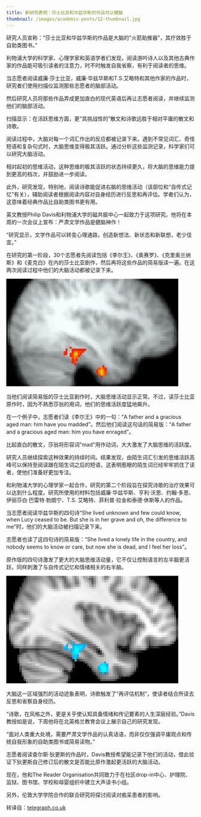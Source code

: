 ```yaml
---
title: 新研究表明：莎士比亚和华兹华斯的作品可以健脑
thumbnail: /images/academic-posts/12-thumbnail.jpg
---
```


研究人员宣称：“莎士比亚和华兹华斯的作品是大脑的"火箭助推器"，其疗效胜于自助类图书。”

利物浦大学的科学家、心理学家和英语学者们发现，阅读游吟诗人以及其他古典作家的作品能可吸引读者的注意力，时不时触发自我省察，有利于阅读者的思维。

<!--more-->

当志愿者阅读威廉·莎士比亚，威廉·华兹华斯和T.S.艾略特和其他作家的作品时，研究者们使用扫描仪监测那些志愿者的脑部活动。

然后研究人员将那些作品弄成更加直白的现代英语后再让志愿者阅读，并继续监测他们的脑部活动。

扫描显示：在活跃思维方面，更“具挑战性的”散文和诗歌远胜于相对平庸的散文和诗歌。

阅读过程中，大脑对每一个词汇作出的反应都被记录下来。遇到不常见词汇、奇怪短语和复杂句式时，大脑思维变得极其活跃。通过分析这些监测记录，科学家们可以研究大脑活动。

相对起初的思维活动，这种思维的极其活跃的状态持续更久，将大脑的思维能力提到更高的档次，并鼓励进一步阅读。

此外，研究发现，特别地，阅读诗歌能促进右脑的思维活动（该部位和“自传式记忆”有关），辅助阅读者根据阅读内容对自身经历进行反思和再评估。学者们认为，这意味着经典作品比自助类图书更有用。

英文教授Philip Davis和利物浦大学的磁共振中心一起致力于这项研究。他将在本周的一次会议上宣布：严肃文学作品是健脑神作！

“研究显示，文学作品可以转变心理通路，创造新想法、新状态和新联想，老少佳宜。”

在研究的第一阶段，30个志愿者先阅读包括《李尔王》、《奥赛罗》、《克里奥兰纳斯》和《麦克白》在内的莎士比亚剧作，然后再将这些作品的简易版读一遍。在这两次阅读过程中他们的大脑活动都被记录下来。

![Figure 1: Scans of brain activity during reading show heightened electrical activity when faced with 'challenging' texts by great writers](/images/academic-posts/12-1.jpg)

当他们阅读简易版的莎士比亚剧作时，大脑思维活动显示正常。不过，读莎士比亚原作时，因为不熟悉莎翁的用词，他们的思维活跃度猛地飙升。

在一个例子中，志愿者们读《李尔王》中的一句：“A father and a gracious aged man: him have you madded”。然后他们阅读这句话的简易版：“A father and a gracious aged man: him you have enraged”。

比起直白的散文，莎翁将形容词"mad"用作动词，大大激发了大脑思维的活跃度。

研究人员继续探索这种效果的持续时间。结果发现，由陌生词汇引发的思维活跃高峰可以保持至阅读跟在陌生词之后的短语，这表明惹眼的陌生词已经牢牢抓住了读者，使他们准备好更加专注。

和利物浦大学的心理学家一起合作，研究的第二个阶段旨在探究诗歌的治疗效果可以达到什么程度。研究所使用的材料包括威廉·华兹华斯、亨利·沃恩、约翰·多恩、伊丽莎白·巴雷特·勃朗宁、T.S. 艾略特、菲利普·拉金和泰德·休斯等人的作品。

当志愿者阅读华兹华斯的四句诗“She lived unknown and few could know, when Lucy ceased to be. But she is in her grave and oh, the difference to me”时，他们的大脑活动被扫描记录下来。

志愿者也读了这四句诗的简易版：“She lived a lonely life in the country, and nobody seems to know or care, but now she is dead, and I feel her loss”。

原作版的四句诗激发了更大的大脑思维活动量，它不仅让控制语言的左半脑更活跃，同样刺激了与自传式记忆和情绪相关的右半脑。

![Figure 2: The brain shows minimal activity when the text is translated into 'modern' prose](/images/academic-posts/12-2.jpg)

大脑这一区域强烈的活动迹象表明，诗歌触发了“再评估机制”，使读者结合所读去反思和省察自身经历。

“诗歌，在风格之外，更是关乎使认知具备情绪和传记要素的人生深层经验。”Davis教授如是说，下周他将在北英格兰教育会议上展示自己的研究发现。

“面对人类重大处境，需要严肃文学作品的认真话语，而非仅仅强调平庸观点和传统自我形象的自助类图书或简易读物。”

志愿者阅读查尔斯·狄更斯的作品时，Davis教授希望能记录下他们的活动，借此验证下狄更斯自己修订后的散文是否能比原作激起更活跃的大脑活动。

现在，他和The Reader Organisation共同致力于在社区drop-in中心、护理院、监狱、图书馆、学校和母婴组织中建立大声读书小组。

另外，伦敦大学学院合作的联合研究将探讨阅读对痴呆患者的影响。

转译自：[telegraph.co.uk](http://www.telegraph.co.uk/news/science/science-news/9797617/Shakespeare-and-Wordsworth-boost-the-brain-new-research-reveals.html)